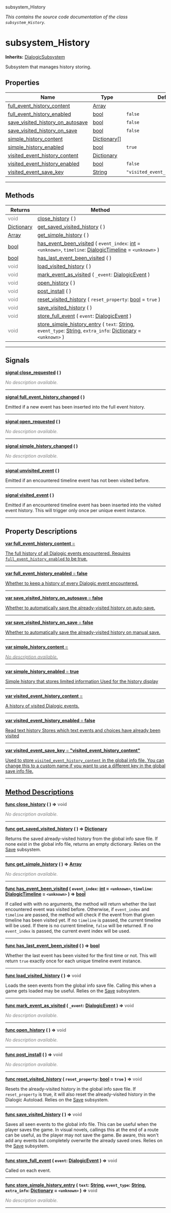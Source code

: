 
<div class="header-banner purple">
<div class="header-label purple">subsystem_History</div>
</div>

*This contains the source code documentation of the class `subsystem_History`.*
        
# subsystem_History
**Inherits:** [DialogicSubsystem](class_dialogicsubsystem.md)

Subsystem that manages history storing.
## Properties
Name | Type | Default 
--- | --- | --- 
[<span class="hljs-title">full_event_history_content</span>](#property-full_event_history_content) | [Array](https://docs.godotengine.org/en/latest/classes/class_array.html#class-array) |   
[<span class="hljs-title">full_event_history_enabled</span>](#property-full_event_history_enabled) | [bool](https://docs.godotengine.org/en/latest/classes/class_bool.html#class-bool) |  `false` 
[<span class="hljs-title">save_visited_history_on_autosave</span>](#property-save_visited_history_on_autosave) | [bool](https://docs.godotengine.org/en/latest/classes/class_bool.html#class-bool) |  `false` 
[<span class="hljs-title">save_visited_history_on_save</span>](#property-save_visited_history_on_save) | [bool](https://docs.godotengine.org/en/latest/classes/class_bool.html#class-bool) |  `false` 
[<span class="hljs-title">simple_history_content</span>](#property-simple_history_content) | [Dictionary[]](https://docs.godotengine.org/en/latest/classes/class_dictionary.html#class-dictionary) |   
[<span class="hljs-title">simple_history_enabled</span>](#property-simple_history_enabled) | [bool](https://docs.godotengine.org/en/latest/classes/class_bool.html#class-bool) |  `true` 
[<span class="hljs-title">visited_event_history_content</span>](#property-visited_event_history_content) | [Dictionary](https://docs.godotengine.org/en/latest/classes/class_dictionary.html#class-dictionary) |   
[<span class="hljs-title">visited_event_history_enabled</span>](#property-visited_event_history_enabled) | [bool](https://docs.godotengine.org/en/latest/classes/class_bool.html#class-bool) |  `false` 
[<span class="hljs-title">visited_event_save_key</span>](#property-visited_event_save_key) | [String](https://docs.godotengine.org/en/latest/classes/class_string.html#class-string) |  `"visited_event_history_content"` 
--- 

## Methods
Returns | Method 
--- | --- 
<span style = "color: gray">void</span> | [<span class="hljs-title">close_history</span>](#property-close_history) ( ) 
<span class="hljs-attribute">[Dictionary](https://docs.godotengine.org/en/latest/classes/class_dictionary.html#class-dictionary)</span> | [<span class="hljs-title">get_saved_visited_history</span>](#property-get_saved_visited_history) ( ) 
<span class="hljs-attribute">[Array](https://docs.godotengine.org/en/latest/classes/class_array.html#class-array)</span> | [<span class="hljs-title">get_simple_history</span>](#property-get_simple_history) ( ) 
<span class="hljs-attribute">[bool](https://docs.godotengine.org/en/latest/classes/class_bool.html#class-bool)</span> | [<span class="hljs-title">has_event_been_visited</span>](#property-has_event_been_visited) ( `event_index`: [int](https://docs.godotengine.org/en/latest/classes/class_int.html#class-int) = `<unknown>`, `timeline`: [DialogicTimeline](class_dialogictimeline.md) = `<unknown>` ) 
<span class="hljs-attribute">[bool](https://docs.godotengine.org/en/latest/classes/class_bool.html#class-bool)</span> | [<span class="hljs-title">has_last_event_been_visited</span>](#property-has_last_event_been_visited) ( ) 
<span style = "color: gray">void</span> | [<span class="hljs-title">load_visited_history</span>](#property-load_visited_history) ( ) 
<span style = "color: gray">void</span> | [<span class="hljs-title">mark_event_as_visited</span>](#property-mark_event_as_visited) ( `_event`: [DialogicEvent](class_dialogicevent.md) ) 
<span style = "color: gray">void</span> | [<span class="hljs-title">open_history</span>](#property-open_history) ( ) 
<span style = "color: gray">void</span> | [<span class="hljs-title">post_install</span>](#property-post_install) ( ) 
<span style = "color: gray">void</span> | [<span class="hljs-title">reset_visited_history</span>](#property-reset_visited_history) ( `reset_property`: [bool](https://docs.godotengine.org/en/latest/classes/class_bool.html#class-bool) = `true` ) 
<span style = "color: gray">void</span> | [<span class="hljs-title">save_visited_history</span>](#property-save_visited_history) ( ) 
<span style = "color: gray">void</span> | [<span class="hljs-title">store_full_event</span>](#property-store_full_event) ( `event`: [DialogicEvent](class_dialogicevent.md) ) 
<span style = "color: gray">void</span> | [<span class="hljs-title">store_simple_history_entry</span>](#property-store_simple_history_entry) ( `text`: [String](https://docs.godotengine.org/en/latest/classes/class_string.html#class-string), `event_type`: [String](https://docs.godotengine.org/en/latest/classes/class_string.html#class-string), `extra_info`: [Dictionary](https://docs.godotengine.org/en/latest/classes/class_dictionary.html#class-dictionary) = `<unknown>` ) 
--- 

## Signals


<a class="header" id="signal-close_requested" href="#signal-close_requested">**<span class="hljs-attribute">signal</span> [<span class="hljs-title">close_requested</span>](#signal-close_requested) ( )** </a>



 <span style = "color: gray">*No description available.*</span> 

---



<a class="header" id="signal-full_event_history_changed" href="#signal-full_event_history_changed">**<span class="hljs-attribute">signal</span> [<span class="hljs-title">full_event_history_changed</span>](#signal-full_event_history_changed) ( )** </a>



Emitted if a new event has been inserted into the full event history.

---



<a class="header" id="signal-open_requested" href="#signal-open_requested">**<span class="hljs-attribute">signal</span> [<span class="hljs-title">open_requested</span>](#signal-open_requested) ( )** </a>



 <span style = "color: gray">*No description available.*</span> 

---



<a class="header" id="signal-simple_history_changed" href="#signal-simple_history_changed">**<span class="hljs-attribute">signal</span> [<span class="hljs-title">simple_history_changed</span>](#signal-simple_history_changed) ( )** </a>



 <span style = "color: gray">*No description available.*</span> 

---



<a class="header" id="signal-unvisited_event" href="#signal-unvisited_event">**<span class="hljs-attribute">signal</span> [<span class="hljs-title">unvisited_event</span>](#signal-unvisited_event) ( )** </a>



Emitted if an encountered timeline event has not been visited before.

---



<a class="header" id="signal-visited_event" href="#signal-visited_event">**<span class="hljs-attribute">signal</span> [<span class="hljs-title">visited_event</span>](#signal-visited_event) ( )** </a>



Emitted if an encountered timeline event has been inserted into the visited event history.  This will trigger only once per unique event instance.

---

## Property Descriptions



<a class="header" id="property-full_event_history_content" href="#property-full_event_history_content">**<span class="hljs-attribute">var</span> <span class="hljs-title">full_event_history_content</span> <span style = "color: gray"> = </span> <unknown>** 



The full history of all Dialogic events encountered. Requires `full_event_history_enabled` to be true.

---



<a class="header" id="property-full_event_history_enabled" href="#property-full_event_history_enabled">**<span class="hljs-attribute">var</span> <span class="hljs-title">full_event_history_enabled</span> <span style = "color: gray"> = </span> false** 



Whether to keep a history of every Dialogic event encountered.

---



<a class="header" id="property-save_visited_history_on_autosave" href="#property-save_visited_history_on_autosave">**<span class="hljs-attribute">var</span> <span class="hljs-title">save_visited_history_on_autosave</span> <span style = "color: gray"> = </span> false** 



Whether to automatically save the already-visited history on auto-save.

---



<a class="header" id="property-save_visited_history_on_save" href="#property-save_visited_history_on_save">**<span class="hljs-attribute">var</span> <span class="hljs-title">save_visited_history_on_save</span> <span style = "color: gray"> = </span> false** 



Whether to automatically save the already-visited history on manual save.

---



<a class="header" id="property-simple_history_content" href="#property-simple_history_content">**<span class="hljs-attribute">var</span> <span class="hljs-title">simple_history_content</span> <span style = "color: gray"> = </span> <unknown>** 



 <span style = "color: gray">*No description available.*</span> 

---



<a class="header" id="property-simple_history_enabled" href="#property-simple_history_enabled">**<span class="hljs-attribute">var</span> <span class="hljs-title">simple_history_enabled</span> <span style = "color: gray"> = </span> true** 



Simple history that stores limited information Used for the history display

---



<a class="header" id="property-visited_event_history_content" href="#property-visited_event_history_content">**<span class="hljs-attribute">var</span> <span class="hljs-title">visited_event_history_content</span> <span style = "color: gray"> = </span> <unknown>** 



A history of visited Dialogic events.

---



<a class="header" id="property-visited_event_history_enabled" href="#property-visited_event_history_enabled">**<span class="hljs-attribute">var</span> <span class="hljs-title">visited_event_history_enabled</span> <span style = "color: gray"> = </span> false** 



Read text history Stores which text events and choices have already been visited

---



<a class="header" id="property-visited_event_save_key" href="#property-visited_event_save_key">**<span class="hljs-attribute">var</span> <span class="hljs-title">visited_event_save_key</span> <span style = "color: gray"> = </span> "visited_event_history_content"** 



Used to store `visited_event_history_content` in the global info file. You can change this to a custom name if you want to use a different key in the global save info file.

---

## Method Descriptions



<a class="header" id="method-close_history" href="#method-close_history">**<span class="hljs-attribute">func</span> [<span class="hljs-title">close_history</span>](#property-close_history) ( )</a>  ⇒ <span style = "color: gray">void</span>** 



 <span style = "color: gray">*No description available.*</span> 

---



<a class="header" id="method-get_saved_visited_history" href="#method-get_saved_visited_history">**<span class="hljs-attribute">func</span> [<span class="hljs-title">get_saved_visited_history</span>](#property-get_saved_visited_history) ( )</a>  ⇒ <span class="hljs-attribute">[Dictionary](https://docs.godotengine.org/en/latest/classes/class_dictionary.html#class-dictionary)</span>** 



Returns the saved already-visited history from the global info save file. If none exist in the global info file, returns an empty dictionary.  Relies on the [Save](subsystem_save.md) subsystem.

---



<a class="header" id="method-get_simple_history" href="#method-get_simple_history">**<span class="hljs-attribute">func</span> [<span class="hljs-title">get_simple_history</span>](#property-get_simple_history) ( )</a>  ⇒ <span class="hljs-attribute">[Array](https://docs.godotengine.org/en/latest/classes/class_array.html#class-array)</span>** 



 <span style = "color: gray">*No description available.*</span> 

---



<a class="header" id="method-has_event_been_visited" href="#method-has_event_been_visited">**<span class="hljs-attribute">func</span> [<span class="hljs-title">has_event_been_visited</span>](#property-has_event_been_visited) ( `event_index`: [int](https://docs.godotengine.org/en/latest/classes/class_int.html#class-int) = `<unknown>`, `timeline`: [DialogicTimeline](class_dialogictimeline.md) = `<unknown>` )</a>  ⇒ <span class="hljs-attribute">[bool](https://docs.godotengine.org/en/latest/classes/class_bool.html#class-bool)</span>** 



If called with with no arguments, the method will return whether the last encountered event was visited before.  Otherwise, if `event_index` and `timeline` are passed, the method will check if the event from that given timeline has been visited yet.  If no `timeline` is passed, the current timeline will be used. If there is no current timeline, `false` will be returned.  If no `event_index` is passed, the current event index will be used.

---



<a class="header" id="method-has_last_event_been_visited" href="#method-has_last_event_been_visited">**<span class="hljs-attribute">func</span> [<span class="hljs-title">has_last_event_been_visited</span>](#property-has_last_event_been_visited) ( )</a>  ⇒ <span class="hljs-attribute">[bool](https://docs.godotengine.org/en/latest/classes/class_bool.html#class-bool)</span>** 



Whether the last event has been visited for the first time or not. This will return `true` exactly once for each unique timeline event instance.

---



<a class="header" id="method-load_visited_history" href="#method-load_visited_history">**<span class="hljs-attribute">func</span> [<span class="hljs-title">load_visited_history</span>](#property-load_visited_history) ( )</a>  ⇒ <span style = "color: gray">void</span>** 



Loads the seen events from the global info save file. Calling this when a game gets loaded may be useful.  Relies on the [Save](subsystem_save.md) subsystem.

---



<a class="header" id="method-mark_event_as_visited" href="#method-mark_event_as_visited">**<span class="hljs-attribute">func</span> [<span class="hljs-title">mark_event_as_visited</span>](#property-mark_event_as_visited) ( `_event`: [DialogicEvent](class_dialogicevent.md) )</a>  ⇒ <span style = "color: gray">void</span>** 



 <span style = "color: gray">*No description available.*</span> 

---



<a class="header" id="method-open_history" href="#method-open_history">**<span class="hljs-attribute">func</span> [<span class="hljs-title">open_history</span>](#property-open_history) ( )</a>  ⇒ <span style = "color: gray">void</span>** 



 <span style = "color: gray">*No description available.*</span> 

---



<a class="header" id="method-post_install" href="#method-post_install">**<span class="hljs-attribute">func</span> [<span class="hljs-title">post_install</span>](#property-post_install) ( )</a>  ⇒ <span style = "color: gray">void</span>** 



 <span style = "color: gray">*No description available.*</span> 

---



<a class="header" id="method-reset_visited_history" href="#method-reset_visited_history">**<span class="hljs-attribute">func</span> [<span class="hljs-title">reset_visited_history</span>](#property-reset_visited_history) ( `reset_property`: [bool](https://docs.godotengine.org/en/latest/classes/class_bool.html#class-bool) = `true` )</a>  ⇒ <span style = "color: gray">void</span>** 



Resets the already-visited history in the global info save file. If `reset_property` is true, it will also reset the already-visited history in the Dialogic Autoload.  Relies on the [Save](subsystem_save.md) subsystem.

---



<a class="header" id="method-save_visited_history" href="#method-save_visited_history">**<span class="hljs-attribute">func</span> [<span class="hljs-title">save_visited_history</span>](#property-save_visited_history) ( )</a>  ⇒ <span style = "color: gray">void</span>** 



Saves all seen events to the global info file. This can be useful when the player saves the game. In visual novels, callings this at the end of a route can be useful, as the player may not save the game.  Be aware, this won't add any events but completely overwrite the already saved ones.  Relies on the [Save](subsystem_save.md) subsystem.

---



<a class="header" id="method-store_full_event" href="#method-store_full_event">**<span class="hljs-attribute">func</span> [<span class="hljs-title">store_full_event</span>](#property-store_full_event) ( `event`: [DialogicEvent](class_dialogicevent.md) )</a>  ⇒ <span style = "color: gray">void</span>** 



Called on each event.

---



<a class="header" id="method-store_simple_history_entry" href="#method-store_simple_history_entry">**<span class="hljs-attribute">func</span> [<span class="hljs-title">store_simple_history_entry</span>](#property-store_simple_history_entry) ( `text`: [String](https://docs.godotengine.org/en/latest/classes/class_string.html#class-string), `event_type`: [String](https://docs.godotengine.org/en/latest/classes/class_string.html#class-string), `extra_info`: [Dictionary](https://docs.godotengine.org/en/latest/classes/class_dictionary.html#class-dictionary) = `<unknown>` )</a>  ⇒ <span style = "color: gray">void</span>** 



 <span style = "color: gray">*No description available.*</span> 

---

